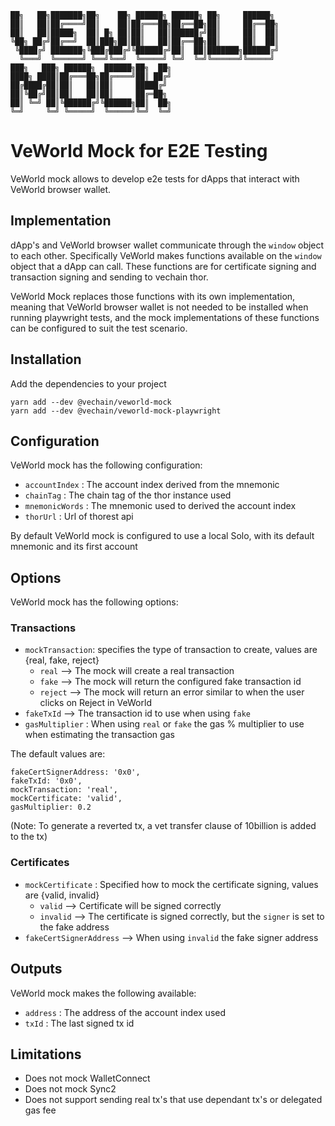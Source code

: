 
```
██╗   ██╗███████╗██╗    ██╗ ██████╗ ██████╗ ██╗     ██████╗ 
██║   ██║██╔════╝██║    ██║██╔═══██╗██╔══██╗██║     ██╔══██╗
██║   ██║█████╗  ██║ █╗ ██║██║   ██║██████╔╝██║     ██║  ██║
╚██╗ ██╔╝██╔══╝  ██║███╗██║██║   ██║██╔══██╗██║     ██║  ██║
 ╚████╔╝ ███████╗╚███╔███╔╝╚██████╔╝██║  ██║███████╗██████╔╝
  ╚═══╝  ╚══════╝ ╚══╝╚══╝  ╚═════╝ ╚═╝  ╚═╝╚══════╝╚═════╝ 
███╗   ███╗ ██████╗  ██████╗██╗  ██╗                        
████╗ ████║██╔═══██╗██╔════╝██║ ██╔╝                        
██╔████╔██║██║   ██║██║     █████╔╝                         
██║╚██╔╝██║██║   ██║██║     ██╔═██╗                         
██║ ╚═╝ ██║╚██████╔╝╚██████╗██║  ██╗                        
╚═╝     ╚═╝ ╚═════╝  ╚═════╝╚═╝  ╚═╝                                                                                        
 ```                            

# VeWorld Mock for E2E Testing

VeWorld mock allows to develop e2e tests for dApps that interact with VeWorld browser wallet.  

## Implementation

dApp's and VeWorld browser wallet communicate through the `window` object to each other. Specifically
VeWorld makes functions available on the `window` object that a dApp can call. These functions
are for certificate signing and transaction signing and sending to vechain thor.

VeWorld Mock replaces those functions with its own implementation, meaning that VeWorld browser wallet
is not needed to be installed when running playwright tests, and the mock implementations of these
functions can be configured to suit the test scenario.

## Installation

Add the dependencies to your project

`yarn add --dev @vechain/veworld-mock`  
`yarn add --dev @vechain/veworld-mock-playwright`

## Configuration

VeWorld mock has the following configuration:

- `accountIndex` : The account index derived from the mnemonic
- `chainTag` : The chain tag of the thor instance used
- `mnemonicWords` : The mnemonic used to derived the account index
- `thorUrl` : Url of thorest api

By default VeWorld mock is configured to use a local Solo, with its default mnemonic and its first account

## Options

VeWorld mock has the following options:

### Transactions

* `mockTransaction`: specifies the type of transaction to create, values are {real, fake, reject}
  * `real` --> The mock will create a real transaction
  * `fake` --> The mock will return the configured fake transaction id
  * `reject` --> The mock will return an error similar to when the user clicks on Reject in VeWorld 
* `fakeTxId` --> The transaction id to use when using `fake`
* `gasMultiplier` : When using `real` or `fake` the gas % multiplier to use when estimating the transaction gas

The default values are: 

```
fakeCertSignerAddress: '0x0',
fakeTxId: '0x0',
mockTransaction: 'real',
mockCertificate: 'valid',
gasMultiplier: 0.2
```

(Note: To generate a reverted tx, a vet transfer clause of 10billion is added to the tx)

### Certificates

* `mockCertificate` : Specified how to mock the certificate signing, values are {valid, invalid}
  * `valid` --> Certificate will be signed correctly
  * `invalid` --> The certificate is signed correctly, but the `signer` is set to the fake address
* `fakeCertSignerAddress` --> When using `invalid` the fake signer address



## Outputs

VeWorld mock makes the following available:

- `address` : The address of the account index used
- `txId` : The last signed tx id

## Limitations

- Does not mock WalletConnect
- Does not mock Sync2
- Does not support sending real tx's that use dependant tx's or delegated gas fee

